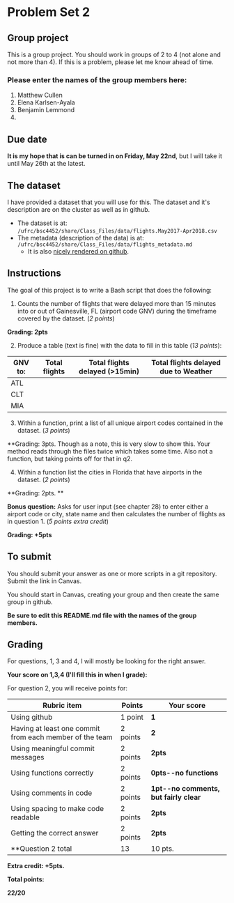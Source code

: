 # Problem Set 2

## Group project
This is a group project.
You should work in groups of 2 to 4 (not alone and not more than 4). If this is a problem, please let me know ahead of time.

### Please enter the names of the group members here:
1. Matthew Cullen
1. Elena Karlsen-Ayala 
1. Benjamin Lemmond
1. 

## Due date
**It is my hope that is can be turned in on Friday, May 22nd**, but I will take it until May 26th at the latest.

## The dataset
I have provided a dataset that you will use for this. The dataset and it's description are on the cluster as well as in github.
 * The dataset is at: `/ufrc/bsc4452/share/Class_Files/data/flights.May2017-Apr2018.csv`
 * The metadata (description of the data) is at: `/ufrc/bsc4452/share/Class_Files/data/flights_metadata.md`
     * It is also [nicely rendered on github](https://github.com/CompTools/Class_Files/blob/master/data/flights_metadata.md).

## Instructions

The goal of this project is to write a Bash script that does the following:
1. Counts the number of flights that were delayed more than 15 minutes into or out of Gainesville, FL (airport code GNV) during the timeframe covered by the dataset. (*2 points*)

**Grading: 2pts**

2. Produce a table (text is fine) with the data to fill in this table (*13 points*):

GNV to: | Total flights | Total flights delayed (>15min) | Total flights delayed due to Weather
--------|---------------|------------------------|-------------------------------
ATL |
CLT |
MIA |

3. Within a function, print a list of all unique airport codes contained in the dataset. (*3 points*)

**Grading: 3pts. Though as a note, this is very slow to show this. Your method reads through the files twice which takes some time. Also not a function, but taking points off for that in q2.

4. Within a function list the cities in Florida that have airports in the dataset. (*2 points*)

**Grading: 2pts. **

**Bonus question:**  Asks for user input (see chapter 28) to enter either a airport code or city, state name and then calculates the number of flights as in question 1. (*5 points extra credit*)

**Grading: +5pts**

## To submit
You should submit your answer as one or more scripts in a git repository. Submit the link in Canvas.

You should start in Canvas, creating your group and then create the same group in github.

**Be sure to edit this README.md file with the names of the group members.**

## Grading
For questions, 1, 3 and 4, I will mostly be looking for the right answer.

**Your score on 1,3,4 (I'll fill this in when I grade):**


For question 2, you will receive points for:

Rubric item | Points | Your score
------------|--------|-----------
Using github| 1 point |  **1**
Having at least one commit from each member of the team | 2 points | **2**
Using meaningful commit messages | 2 points | **2pts**
Using functions correctly | 2 points | **0pts--no functions**
Using comments in code | 2 points | **1pt--no comments, but fairly clear**
Using spacing to make code readable | 2 points |**2pts**
Getting the correct answer | 2 points | **2pts**
**Question 2 total | 13 | 10 pts.

**Extra credit: +5pts.**

**Total points:**
 
 **22/20**
